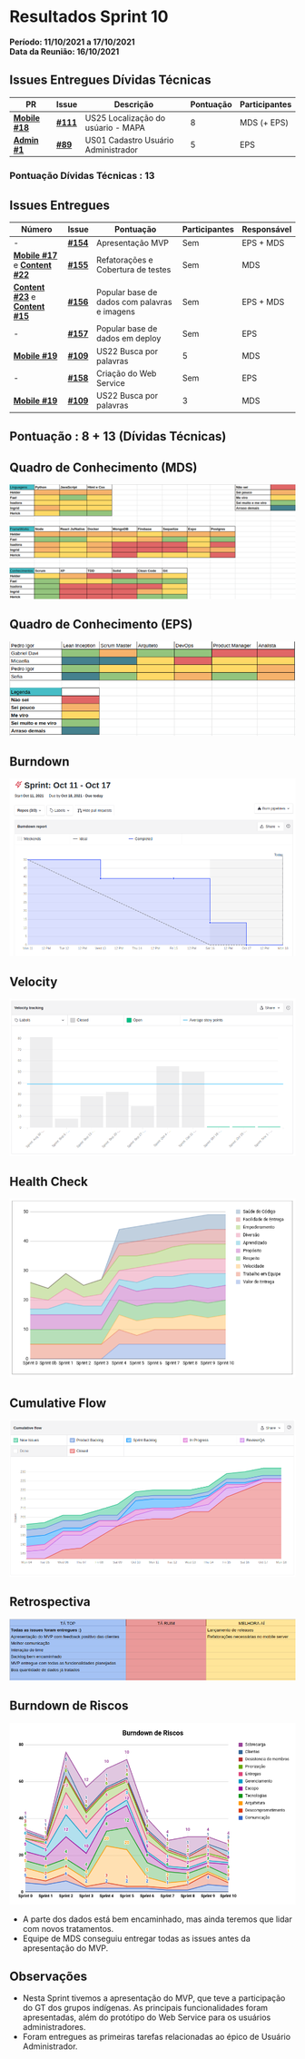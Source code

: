 # Resultados Sprint 10

**Período: 11/10/2021 a 17/10/2021**<br>
**Data da Reunião: 16/10/2021**

## Issues Entregues Dívidas Técnicas
| PR | Issue | Descrição | Pontuação | Participantes |
|----|-------|-----------|-----------|---------------|
| [**Mobile #18**](https://github.com/fga-eps-mds/2021.1-Multilind-Mobile-App/pull/18) |[**#111**](https://github.com/fga-eps-mds/2021.1-Multilind-Docs/issues/111) | US25 Localização do usúario - MAPA | 8 | MDS (+ EPS) |
| [**Admin #1**](https://github.com/fga-eps-mds/2021.1-Multilind-admin-website/pull/1) | [**#89**](https://github.com/fga-eps-mds/2021.1-Multilind-Docs/issues/89) | US01 Cadastro Usuário Administrador | 5 | EPS | Gabriel Davi |

### Pontuação Dívidas Técnicas : 13

## Issues Entregues
| Número | Issue | Pontuação | Participantes | Responsável |
|--------|-------|-----------|---------------|-------------|
| - | [**#154**](https://github.com/fga-eps-mds/2021.1-Multilind-Docs/issues/154) | Apresentação MVP | Sem | EPS + MDS |
| [**Mobile #17**](https://github.com/fga-eps-mds/2021.1-Multilind-Mobile-App/pull/17) e [**Content #22**](https://github.com/fga-eps-mds/2021.1-Multilind-content-server/pull/22) | [**#155**](https://github.com/fga-eps-mds/2021.1-Multilind-Docs/issues/155) | Refatorações e Cobertura de testes | Sem | MDS |
| [**Content #23**](https://github.com/fga-eps-mds/2021.1-Multilind-content-server/pull/23) e [**Content #15**](https://github.com/fga-eps-mds/2021.1-Multilind-content-server/pull/15) | [**#156**](https://github.com/fga-eps-mds/2021.1-Multilind-Docs/issues/156) | Popular base de dados com palavras e imagens | Sem | EPS + MDS |
| - |[**#157**](https://github.com/fga-eps-mds/2021.1-Multilind-Docs/issues/157) | Popular base de dados em deploy | Sem | EPS |
| [**Mobile #19**](https://github.com/fga-eps-mds/2021.1-Multilind-Mobile-App/pull/19) | [**#109**](https://github.com/fga-eps-mds/2021.1-Multilind-Docs/issues/109) | US22 Busca por palavras | 5 | MDS |
|- |[**#158**](https://github.com/fga-eps-mds/2021.1-Multilind-Docs/issues/158) | Criação do Web Service | Sem | EPS |
| [**Mobile #19**](https://github.com/fga-eps-mds/2021.1-Multilind-Mobile-App/pull/19)|[**#109**](https://github.com/fga-eps-mds/2021.1-Multilind-Docs/issues/109) | US22 Busca por palavras | 3 | MDS |


## Pontuação : 8 + 13 (Dívidas Técnicas)

## Quadro de Conhecimento (MDS)
![quadro10](../../img/quadroConhecimento/quadro10.png)

## Quadro de Conhecimento (EPS)
![quadro10](../../img/quadroConhecimento/Equadro10.png)
## Burndown
![burn10](../../img/burndown/burndown10.png)

## Velocity
![velocity10](../../img/velocity/velocity10.png)

## Health Check
![health10](../../img/healthCheck/health10.png)

## Cumulative Flow
![cumulative10](../../img/cumulativeFlow/cumulative10.png)

## Retrospectiva
![retro10](../../img/retrospective/retro10.png)

## Burndown de Riscos
![riscos10](../../img/riscos/riscos10.png)

* A parte dos dados está bem encaminhado, mas ainda teremos que lidar com novos tratamentos.
* Equipe de MDS conseguiu entregar todas as issues antes da apresentação do MVP. 

## Observações
* Nesta Sprint tivemos a apresentação do MVP, que teve a participação do GT dos grupos indígenas. As principais funcionalidades foram apresentadas, além do protótipo do Web Service para os usuários administradores.
* Foram entregues as primeiras tarefas relacionadas ao épico de Usuário Administrador.
